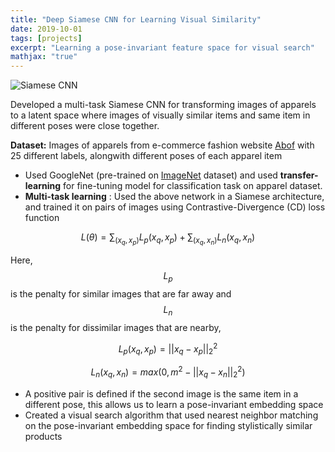 ```yaml
---
title: "Deep Siamese CNN for Learning Visual Similarity"
date: 2019-10-01
tags: [projects]
excerpt: "Learning a pose-invariant feature space for visual search"
mathjax: "true"
---
```


<img src="{{ site.url }}{{ site.baseurl }}/images/siamese.jpg" alt="Siamese CNN">

Developed a multi-task Siamese CNN for transforming images of apparels to a latent space where images of visually similar items and same item in different poses were close together. 

**Dataset:** Images of apparels from e-commerce fashion website [Abof](https://www.abof.com/) with 25 different labels, alongwith different poses of each apparel item
* Used GoogleNet (pre-trained on [ImageNet](http://www.image-net.org/) dataset) and used **transfer-learning** for fine-tuning model for classification task on apparel dataset.
* **Multi-task learning** : Used the above network in a Siamese architecture, and trained it on pairs of images using Contrastive-Divergence (CD) loss function

$$L(\theta) = \sum_{(x_{q}, x_{p})} L_{p}(x_{q},x_{p}) + \sum_{(x_{q}, x_{n})} L_{n}(x_{q},x_{n})$$

Here, $$L_{p}$$ is the penalty for similar images that are far away and $$L_{n}$$ is the penalty for dissimilar images that are nearby,

$$L_{p}(x_{q},x_{p}) = ||x_{q} - x_{p}||_{2}^{2}$$

$$L_{n}(x_{q},x_{n}) = max(0, m^{2} - ||x_{q} - x_{n}||_{2}^{2})$$



* A positive pair is defined if the second image is the same item in a different pose, this allows us to learn a pose-invariant embedding space
* Created a visual search algorithm that used nearest neighbor matching on the pose-invariant embedding space for finding stylistically similar products

